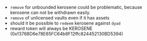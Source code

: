 - `remove` for unbounded kerosene could be problematic, because
  kerosene can not be withdrawn easily.
- `remove` of unlicensed vaults even if it has assets
- should it be possible to `redeem` kerosene against `dyad`
- reward token will always be KEROSENE (0xf3768D6e78E65FC64b8F12ffc824452130BD5394)
